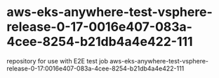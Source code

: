 # aws-eks-anywhere-test-vsphere-release-0-17-0016e407-083a-4cee-8254-b21db4a4e422-111
repository for use with E2E test job aws-eks-anywhere-test-vsphere-release-0-17:0016e407-083a-4cee-8254-b21db4a4e422-111
